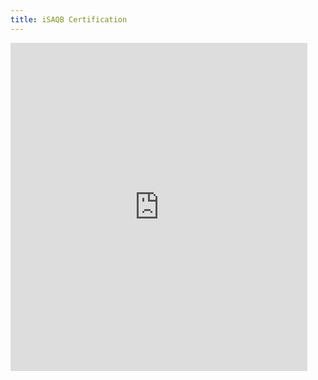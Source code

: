 ```yaml
---
title: iSAQB Certification
---
```


<iframe
style="width:100%;min-width:275px;min-height:525px;max-width:475px;max-height:800px;border:0;overflow:hidden"
src="https://www.podcaster.de/simpleplayer/?id=show~1evriw~iSAQB~pod-603b877c14449055990448&v=1614514638"></iframe>
